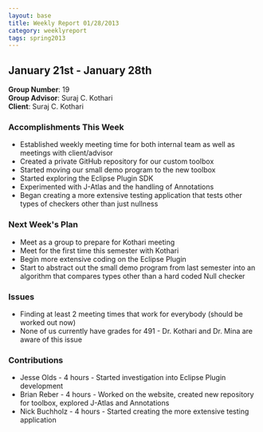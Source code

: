 ```yaml
---
layout: base
title: Weekly Report 01/28/2013
category: weeklyreport
tags: spring2013
---
```


## January 21st - January 28th

**Group Number**: 19  
**Group Advisor**: Suraj C. Kothari  
**Client**: Suraj C. Kothari  

### Accomplishments This Week

* Established weekly meeting time for both internal team as well as meetings with client/advisor
* Created a private GitHub repository for our custom toolbox
* Started moving our small demo program to the new toolbox
* Started exploring the Eclipse Plugin SDK
* Experimented with J-Atlas and the handling of Annotations
* Began creating a more extensive testing application that tests other types of checkers other than just nullness

### Next Week's Plan

* Meet as a group to prepare for Kothari meeting
* Meet for the first time this semester with Kothari
* Begin more extensive coding on the Eclipse Plugin
* Start to abstract out the small demo program from last semester into an algorithm that compares types other than a hard coded Null checker

### Issues

* Finding at least 2 meeting times that work for everybody (should be worked out now)
* None of us currently have grades for 491 - Dr. Kothari and Dr. Mina are aware of this issue

### Contributions

* Jesse Olds - 4 hours - Started investigation into Eclipse Plugin development
* Brian Reber - 4 hours - Worked on the website, created new repository for toolbox, explored J-Atlas and Annotations
* Nick Buchholz - 4 hours - Started creating the more extensive testing application
